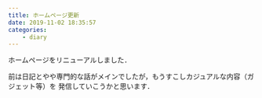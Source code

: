 ```yaml
---
title: ホームページ更新
date: 2019-11-02 18:35:57
categories:
    - diary
---
```


ホームページをリニューアルしました．

前は日記とやや専門的な話がメインでしたが，もうすこしカジュアルな内容（ガジェット等）を
発信していこうかと思います．